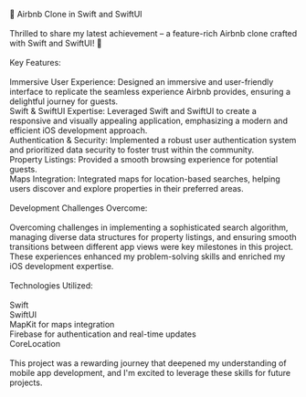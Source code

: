 🏡 Airbnb Clone in Swift and SwiftUI <br>
<br>
Thrilled to share my latest achievement – a feature-rich Airbnb clone crafted with Swift and SwiftUI! 🌟<br>
<br>
Key Features:<br>
<br>
Immersive User Experience: Designed an immersive and user-friendly interface to replicate the seamless experience Airbnb provides, ensuring a delightful journey for guests.<br>
Swift & SwiftUI Expertise: Leveraged Swift and SwiftUI to create a responsive and visually appealing application, emphasizing a modern and efficient iOS development approach.<br>
Authentication & Security: Implemented a robust user authentication system and prioritized data security to foster trust within the community.<br>
Property Listings: Provided a smooth browsing experience for potential guests.<br>
Maps Integration: Integrated maps for location-based searches, helping users discover and explore properties in their preferred areas.<br>
<br>
Development Challenges Overcome:<br>
<br>
Overcoming challenges in implementing a sophisticated search algorithm, managing diverse data structures for property listings, and ensuring smooth transitions between different app views were key milestones in this project. These experiences enhanced my problem-solving skills and enriched my iOS development expertise.<br>
<br>
Technologies Utilized:<br>
<br>
Swift<br>
SwiftUI<br>
MapKit for maps integration<br>
Firebase for authentication and real-time updates<br>
CoreLocation<br>
<br>
This project was a rewarding journey that deepened my understanding of mobile app development, and I'm excited to leverage these skills for future projects.
